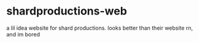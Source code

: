 # shardproductions-web
a lil idea website for shard productions. looks better than their website rn, and im bored
